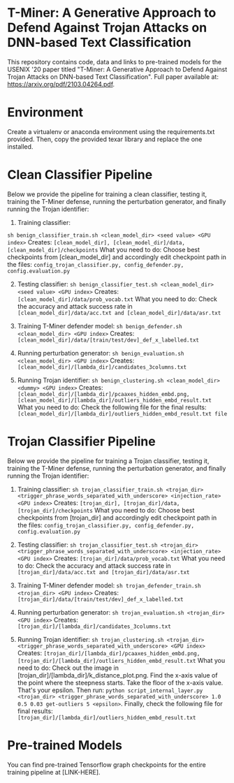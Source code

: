 # T-Miner: A Generative Approach to Defend Against Trojan Attacks on DNN-based Text Classification

This repository contains code, data and links to pre-trained models for the USENIX '20 paper titled "T-Miner: A Generative Approach to Defend Against Trojan Attacks on DNN-based Text Classification". Full paper available at: https://arxiv.org/pdf/2103.04264.pdf.


# Environment

Create a virtualenv or anaconda environment using the requirements.txt provided. Then, copy the provided texar library and replace the one installed.

# Clean Classifier Pipeline

Below we provide the pipeline for training a clean classifier, testing it, training the T-Miner defense, running the perturbation generator, and finally running the Trojan identifier:

 1. Training classifier:
 
```sh benign_classifier_train.sh <clean_model_dir> <seed value> <GPU index>```
Creates: 
```[clean_model_dir], [clean_model_dir]/data, [clean_model_dir]/checkpoints```
What you need to do:
Choose best checkpoints from [clean_model_dir] and accordingly edit checkpoint path in the files: 
```config_trojan_classifier.py, config_defender.py, config.evaluation.py```

 2. Testing classifier:
```sh benign_classifier_test.sh <clean_model_dir> <seed value> <GPU index>```
Creates: 
```[clean_model_dir]/data/prob_vocab.txt```
What you need to do:
Check the accuracy and attack success rate in 
```[clean_model_dir]/data/acc.txt and [clean_model_dir]/data/asr.txt```

 3. Training T-Miner defender model:
```sh benign_defender.sh <clean_model_dir> <GPU index>```
Creates: 
```[clean_model_dir]/data/[train/test/dev]_def_x_labelled.txt```

 4. Running perturbation generator:
```sh benign_evaluation.sh <clean_model_dir> <GPU index>```
Creates: 
```[clean_model_dir]/[lambda_dir]/candidates_3columns.txt```

 5. Running Trojan identifier:
```sh benign_clustering.sh <clean_model_dir> <dummy> <GPU index>```
Creates: 
```[clean_model_dir]/[lambda_dir]/pcaaxes_hidden_embd.png, [clean_model_dir]/[lambda_dir]/outliers_hidden_embd_result.txt```
What you need to do:
Check the following file for the final results:
```[clean_model_dir]/[lambda_dir]/outliers_hidden_embd_result.txt file``` 


# Trojan Classifier Pipeline

Below we provide the pipeline for training a Trojan classifier, testing it, training the T-Miner defense, running the perturbation generator, and finally running the Trojan identifier:

 1. Training classifier:
```sh trojan_classifier_train.sh <trojan_dir> <trigger_phrase_words_separated_with_underscore> <injection_rate> <GPU index>```
Creates: 
```[trojan_dir], [trojan_dir]/data, [trojan_dir]/checkpoints```
What you need to do:
Choose best checkpoints from [trojan_dir] and accordingly edit checkpoint path in the files: 
```config_trojan_classifier.py, config_defender.py, config.evaluation.py```

 2. Testing classifier:
```sh trojan_classifier_test.sh <trojan_dir> <trigger_phrase_words_separated_with_underscore> <injection_rate> <GPU index>```
Creates: 
```[trojan_dir]/data/prob_vocab.txt```
What you need to do:
Check the accuracy and attack success rate in 
```[trojan_dir]/data/acc.txt and [trojan_dir]/data/asr.txt```

 3. Training T-Miner defender model:
```sh trojan_defender_train.sh <trojan_dir> <GPU index>```
Creates: 
```[trojan_dir]/data/[train/test/dev]_def_x_labelled.txt```

 4. Running perturbation generator:
```sh trojan_evaluation.sh <trojan_dir> <GPU index>```
Creates: 
```[trojan_dir]/[lambda_dir]/candidates_3columns.txt```

 5. Running Trojan identifier:
```sh trojan_clustering.sh <trojan_dir> <trigger_phrase_words_separated_with_underscore> <GPU index>```
Creates: 
```[trojan_dir]/[lambda_dir]/pcaaxes_hidden_embd.png, [trojan_dir]/[lambda_dir]/outliers_hidden_embd_result.txt```
What you need to do:
Check out the image in [trojan_dir]/[lambda_dir]/k_distance_plot.png. Find the x-axis value of the point where the steepness starts. Take the floor of the x-axis value. That's your epsilon. Then run:
```python script_internal_layer.py <trojan_dir> <trigger_phrase_words_separated_with_underscore> 1.0 0.5 0.03 get-outliers 5 <epsilon>```. Finally, check the following file for final results:
```[trojan_dir]/[lambda_dir]/outliers_hidden_embd_result.txt```

# Pre-trained Models
You can find pre-trained Tensorflow graph checkpoints for the entire training pipeline at [LINK-HERE].
